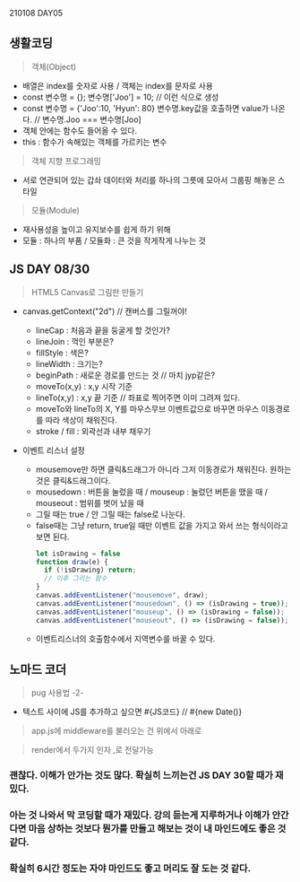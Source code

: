 210108 DAY05

## 생활코딩

> 객체(Object)

- 배열은 index를 숫자로 사용 / 객체는 index를 문자로 사용
- const 변수명 = {};
  변수명['Joo'] = 10; // 이런 식으로 생성
- const 변수명 = {'Joo':10, 'Hyun': 80}
  변수명.key값을 호출하면 value가 나온다. // 변수명.Joo === 변수명[Joo]
- 객체 안에는 함수도 들어올 수 있다.
- this : 함수가 속해있는 객체를 가르키는 변수

> 객체 지향 프로그래밍

- 서로 연관되어 있는 갑솨 데이터와 처리를 하나의 그릇에 모아서 그룹핑 해놓은 스타일

> 모듈(Module)

- 재사용성을 높이고 유지보수를 쉽게 하기 위해
- 모듈 : 하나의 부품 / 모듈화 : 큰 것을 작게작게 나누는 것

## JS DAY 08/30

> HTML5 Canvas로 그림판 만들기

- canvas.getContext("2d") // 캔버스를 그릴꺼야!

  - lineCap : 처음과 끝을 둥굴게 할 것인가?
  - lineJoin : 꺽인 부분은?
  - fillStyle : 색은?
  - lineWidth : 크기는?
  - beginPath : 새로운 경로를 만드는 것 // 마치 jyp같은?
  - moveTo(x,y) : x,y 시작 기준
  - lineTo(x,y) : x,y 끝 기준 // 좌표로 찍어주면 이미 그려져 있다.
  - moveTo와 lineTo의 X, Y를 마우스무브 이벤트값으로 바꾸면 마우스 이동경로를 따라 색상이 채워진다.
  - stroke / fill : 외곽선과 내부 채우기

- 이벤트 리스너 설정
  - mousemove만 하면 클릭&드래그가 아니라 그저 이동경로가 채워진다. 원하는 것은 클릭&드래그이다.
  - mousedown : 버튼을 눌렀을 때 / mouseup : 눌렀던 버튼을 땠을 때 / mouseout : 범위를 벗어 났을 때
  - 그릴 때는 true / 안 그릴 때는 false로 나눈다.
  - false때는 그냥 return, true일 때만 이벤트 값을 가지고 와서 쓰는 형식이라고 보면 된다.
    ```Javascript
    let isDrawing = false
    function draw(e) {
      if (!isDrawing) return;
      // 이후 그리는 함수
    }
    canvas.addEventListener("mousemove", draw);
    canvas.addEventListener("mousedown", () => (isDrawing = true));
    canvas.addEventListener("mouseup", () => (isDrawing = false));
    canvas.addEventListener("mouseout", () => (isDrawing = false));
    ```
  - 이벤트리스너의 호출함수에서 지역변수를 바꿀 수 있다.

## 노마드 코더

> pug 사용법 -2-

- 텍스트 사이에 JS를 추가하고 싶으면 #{JS코드} // #{new Date()}

> app.js에 middleware를 불러오는 건 위에서 아래로

> render에서 두가지 인자 ,로 전달가능

### 괜찮다. 이해가 안가는 것도 많다. 확실히 느끼는건 JS DAY 30할 때가 재밌다.

### 아는 것 나와서 막 코딩할 때가 재밌다. 강의 듣는게 지루하거나 이해가 안간다면 마음 상하는 것보다 뭔가를 만들고 해보는 것이 내 마인드에도 좋은 것 같다.

### 확실히 6시간 정도는 자야 마인드도 좋고 머리도 잘 도는 것 같다.
